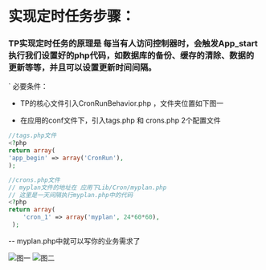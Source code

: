 # 实现定时任务步骤：

### TP实现定时任务的原理是 每当有人访问控制器时，会触发App_start执行我们设置好的php代码，如数据库的备份、缓存的清除、数据的更新等等，并且可以设置更新时间间隔。

` 必要条件：
- TP的核心文件引入CronRunBehavior.php ，文件夹位置如下图一

- 在应用的conf文件下，引入tags.php 和 crons.php 2个配置文件

 ```` php
//tags.php文件
<?php
return array(
'app_begin' => array('CronRun'),
);

````


```` php
//crons.php文件
// myplan文件的地址在 应用下Lib/Cron/myplan.php
// 这里是一天间隔执行myplan.php中的代码
<?php
return array(
    'cron_1' => array('myplan', 24*60*60),
 );

````
--  myplan.php中就可以写你的业务需求了

![图一](http://192.168.1.240/uploads/ranmufei/apps/a80e72906c/lename_2.png)
![图二](http://192.168.1.240/uploads/ranmufei/apps/c12176ce52/lename_3.png)
